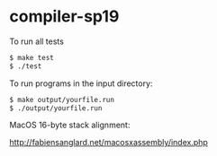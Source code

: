 # compiler-sp19


To run all tests
```bash
$ make test
$ ./test
```

To run programs in the input directory:
```bash
$ make output/yourfile.run
$ ./output/yourfile.run
```


MacOS 16-byte stack alignment:

http://fabiensanglard.net/macosxassembly/index.php